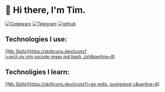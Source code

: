 # 👋 Hi there,  I'm Tim.

<div align="left">

[![Codewars](https://img.shields.io/badge/Codewars-B1361E?style=for-the-badge&logo=codewars&logoColor=grey)](https://www.codewars.com/users/timaracov)
[![Telegram](https://img.shields.io/badge/Telegram-2CA5E0?style=for-the-badge&logo=telegram&logoColor=white)](https://t.me/timaracov)
[![github](https://img.shields.io/badge/timaracov-12100E.svg?style=for-the-badge&logo=github&logoColor=white)](https://github.com/timaracov)
  
  
</div>


## Technologies I use:
[![My Skills](https://skillicons.dev/icons?i=arch,py,vim,vscode,regex,md,bash, zsh&perline=8)](https://skillicons.dev)


## Technoligies I learn:

[![My Skills](https://skillicons.dev/icons?i=go,redis, postgresql,c&perline=8)](https://skillicons.dev)
